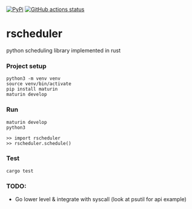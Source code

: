 [![PyPi](https://img.shields.io/pypi/v/rscheduler)](https://pypi.org/project/rscheduler/)
[![GitHub actions status](https://github.com/lemonpepperseasoning/rscheduler/workflows/CI/badge.svg)](https://github.com/lemonpepperseasoning/rscheduler/actions/workflows/CI.yml)

# rscheduler

python scheduling library implemented in rust

### Project setup

```
python3 -m venv venv
source venv/bin/activate
pip install maturin
maturin develop
```

### Run

```
maturin develop
python3

>> import rscheduler
>> rscheduler.schedule()
```

### Test

```
cargo test
```

### TODO:

- Go lower level & integrate with syscall (look at psutil for api example)

